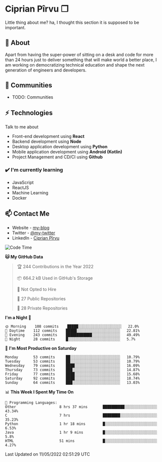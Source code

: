# Ciprian Pîrvu ❐

Little thing about me? ha, I thought this section it is supposed to be important.

## 🧐 About

Apart from having the super-power of sitting on a desk and code for more than 24 hours just to deliver something that will make world a better place, I am working on democratizing technical education and shape the next generation of engineers and developers.

## 👯 Communities

-   TODO: Communities

## ⚡ Technologies

Talk to me about

-   Front-end development using **React**
-   Backend development using **Node**
-   Desktop application development using **Python**
-   Mobile application development using **Android (Kotlin)**
-   Project Management and CD/CI using **Github**

### ✔️ I'm currently learning

-   JavaScript
-   ReactJS
-   Machine Learning
-   Docker

## 📫 Contact Me

-   Website - [my-blog]()
-   Twitter - [@my-twitter]()
-   LinkedIn - [Ciprian Pîrvu](https://www.linkedin.com/in/p%C3%AErvu-ciprian-cristian-4415991b1/)

<!--START_SECTION:waka-->
![Code Time](http://img.shields.io/badge/Code%20Time-1%2C189%20hrs%2044%20mins-blue)

**🐱 My GitHub Data** 

> 🏆 244 Contributions in the Year 2022
 > 
> 📦 664.2 kB Used in GitHub's Storage 
 > 
> 🚫 Not Opted to Hire
 > 
> 📜 27 Public Repositories 
 > 
> 🔑 28 Private Repositories  
 > 
**I'm a Night 🦉** 

```text
🌞 Morning    108 commits    █████░░░░░░░░░░░░░░░░░░░░   22.0% 
🌆 Daytime    112 commits    █████░░░░░░░░░░░░░░░░░░░░   22.81% 
🌃 Evening    243 commits    ████████████░░░░░░░░░░░░░   49.49% 
🌙 Night      28 commits     █░░░░░░░░░░░░░░░░░░░░░░░░   5.7%

```
📅 **I'm Most Productive on Saturday** 

```text
Monday       53 commits     ██░░░░░░░░░░░░░░░░░░░░░░░   10.79% 
Tuesday      53 commits     ██░░░░░░░░░░░░░░░░░░░░░░░   10.79% 
Wednesday    79 commits     ████░░░░░░░░░░░░░░░░░░░░░   16.09% 
Thursday     73 commits     ███░░░░░░░░░░░░░░░░░░░░░░   14.87% 
Friday       77 commits     ████░░░░░░░░░░░░░░░░░░░░░   15.68% 
Saturday     92 commits     ████░░░░░░░░░░░░░░░░░░░░░   18.74% 
Sunday       64 commits     ███░░░░░░░░░░░░░░░░░░░░░░   13.03%

```


📊 **This Week I Spent My Time On** 

```text
💬 Programming Languages: 
Other                    8 hrs 37 mins       ██████████░░░░░░░░░░░░░░░   43.34% 
C                        7 hrs               ████████░░░░░░░░░░░░░░░░░   35.23% 
Python                   1 hr 18 mins        █░░░░░░░░░░░░░░░░░░░░░░░░   6.53% 
Java                     1 hr 9 mins         █░░░░░░░░░░░░░░░░░░░░░░░░   5.8% 
HTML                     51 mins             █░░░░░░░░░░░░░░░░░░░░░░░░   4.27%

```


 Last Updated on 11/05/2022 02:51:29 UTC
<!--END_SECTION:waka-->
